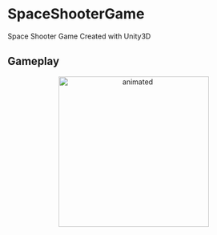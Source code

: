 # SpaceShooterGame
Space Shooter Game Created with Unity3D

## Gameplay
<p align="center">
<img src="Snapshots/Airplane Flight Demo 2023-11-16 18-12-53.gif" alt="animated" width="300">
</p>
